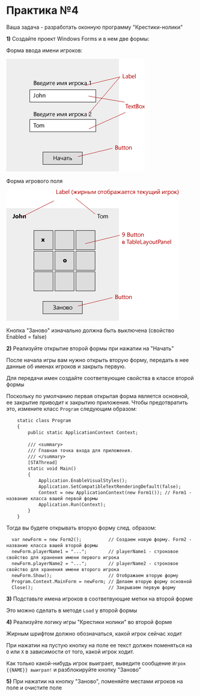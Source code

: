 Практика №4
===========

Ваша задача - разработать оконную программу "Крестики-нолики"

**1)** Создайте проект Windows Forms и в нем две формы:

Форма ввода имени игроков:

![](media/tic_tac_toe_form1.png)

Форма игрового поля

![](media/tic_tac_toe_form2.png)

Кнопка "Заново" изначально должна быть выключена (свойство Enabled = false)

**2)** Реализуйте открытие второй формы при нажатии на "Начать"

После начала игры вам нужно открыть вторую форму, передать в нее данные об именах игроков и закрыть первую. 

Для передачи имен создайте соответвующие свойства в классе второй формы

Поскольку по умолчанию первая открытая форма является основной, ее закрытие приводит к закрытию приложения. Чтобы предотвратить это, измените класс `Program` следующим образом:

```
    static class Program
    {
        public static ApplicationContext Context;

        /// <summary>
        /// Главная точка входа для приложения.
        /// </summary>
        [STAThread]
        static void Main()
        {
            Application.EnableVisualStyles();
            Application.SetCompatibleTextRenderingDefault(false);
            Context = new ApplicationContext(new Form1()); // Form1 - название класса вашей первой формы
            Application.Run(Context);
        }
    }

```

Тогда вы будете открывать вторую форму след. образом:

```
  var newForm = new Form2();          // Создаем новую форму. Form2 - название класса вашей второй формы
  newForm.playerName1 = "...";        // playerName1 - строковое свойство для хранения имени первого игрока
  newForm.playerName2 = "...";        // playerName2 - строковое свойство для хранения имени второго игрока
  newForm.Show();                     // Отображаем вторую форму
  Program.Context.MainForm = newForm; // Делаем вторую форму основной
  Close();                            // Закрываем первую форму
```

**3)** Подставьте имена игроков в соответвующие метки на второй форме

Это можно сделать в методе `Load` у второй формы

**4)** Реализуйте логику игры "Крестики нолики" во второй форме

Жирным шрифтом должно обозначаться, какой игрок сейчас ходит

При нажатии на пустую кнопку на поле ее текст должен поменяться на `O` или `X` в зависимости от того, какой игрок ходит. 

Как только какой-нибудь игрок выиграет, выведите сообщение `Игрок {{NAME}} выиграл!` и разблокируйте кнопку "Заново"

**5)** При нажатии на кнопку "Заново", поменяйте местами игроков на поле и очистите поле 
